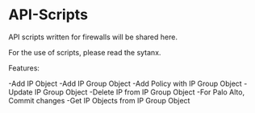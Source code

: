 # API-Scripts

API scripts written for firewalls will be shared here.

For the use of scripts, please read the sytanx.

Features:

-Add IP Object
-Add IP Group Object
-Add Policy with IP Group Object
-Update IP Group Object
-Delete IP from IP Group Object
-For Palo Alto, Commit changes
-Get IP Objects from IP Group Object

